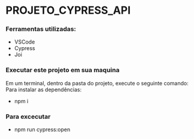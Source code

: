 # PROJETO_CYPRESS_API

### Ferramentas utilizadas:
- VSCode
- Cypress
- Joi

### Executar este projeto em sua maquina
Em um terminal, dentro da pasta do projeto, execute o seguinte comando:
Para instalar as dependências:
- npm i

### Para excecutar 
- npm run cypress:open